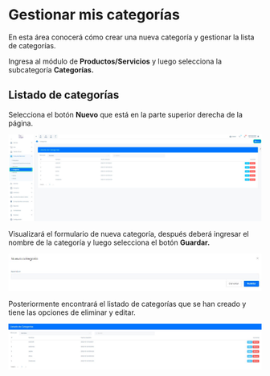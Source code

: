 # Gestionar mis categorías

En esta área conocerá cómo crear una nueva categoría y gestionar la lista de categorías.

Ingresa al módulo de **Productos/Servicios** y luego selecciona la subcategoría **Categorías.**

## Listado de categorías

Selecciona el botón **Nuevo** que está en la parte superior derecha de la página.

![img1](img/gestionar-mis-categorias_01.jpg)

Visualizará el formulario de nueva categoría, después deberá ingresar el nombre de la  categoría y luego selecciona el botón **Guardar.**

![img2](img/gestionar-mis-categorias_02.jpg)

Posteriormente encontrará el listado de categorías que se han creado y tiene las opciones de eliminar y editar.

![img3](img/gestionar-mis-categorias_03.jpg)
